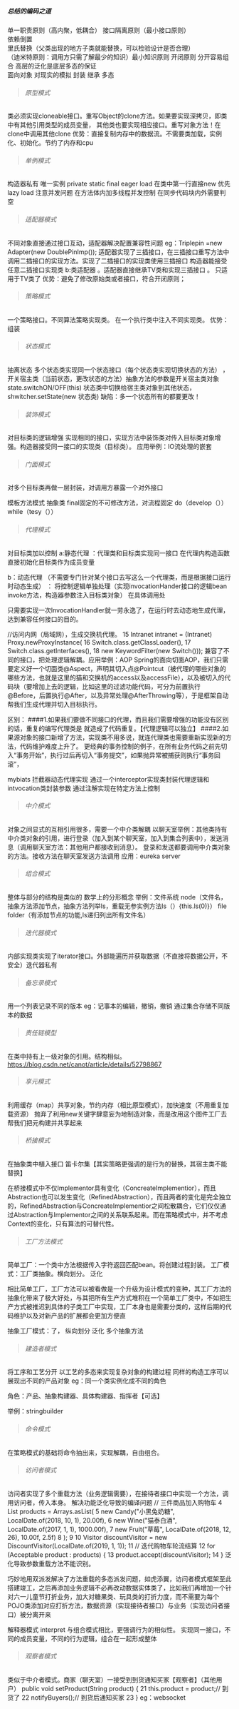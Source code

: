 ##### 总结的编码之道

单一职责原则（高内聚，低耦合） 
接口隔离原则（最小接口原则）  
依赖倒置  
里氏替换（父类出现的地方子类就能替换，可以检验设计是否合理）  
（迪米特原则：调用方只需了解最少的知识）最小知识原则  开闭原则
分开容易组合  高层的泛化是底层多态的保证    
面向对象  对现实的模拟  封装  继承  多态

> ###### 原型模式  

 类必须实现cloneable接口。重写Object的clone方法。如果要实现深拷贝，即类中有其他引用类型的成员变量，
 其他类也要实现相应接口。重写对象方法！在clone中调用其他clone
优势：直接复制内存中的数据流。不需要类加载，实例化、初始化。节约了内存和cpu

> ###### 单例模式   

构造器私有  唯一实例 private  static   final
eager load   在类中第一行直接new  优先
lazy load  注意并发问题   在方法体内加多线程并发控制  在同步代码块内外需要判空

> ###### 适配器模式  

不同对象直接通过接口互动，适配器解决配置兼容性问题
eg：Triplepin =new Adapter(new DoublePinImp());
适配器实现了三插接口，在三插接口重写方法中调用二插接口的实现方法。实现了二插接口的实现类使用三插接口
构造器能接受任意二插接口实现类
b:类适配器 。适配器直接继承TV类和实现三插接口 。 只适用于TV类了
优势：避免了修改原始类或者接口，符合开闭原则；

> ###### 策略模式

一个策略接口。不同算法策略实现类。
在一个执行类中注入不同实现类。
优势：组装

> ###### 状态模式

抽离状态  多个状态类实现同一个状态接口（每个状态类实现切换状态的方法） ，
开关宿主类（当前状态，更改状态的方法）抽象方法的参数是开关宿主类对象  state.switchON/OFF(this)
状态类中切换给宿主类对象到其他状态，  shwitcher.setState(new 状态类)
缺陷：多一个状态所有的都要更改！

> ###### 装饰模式

对目标类的逻辑增强   实现相同的接口，实现方法中装饰类对传入目标类对象增强。构造器接受同一接口的实现类（目标类）。
应用举例：IO流处理的嵌套

> ###### 门面模式  

对多个目标类再做一层封装，对调用方暴露一个对外接口

模板方法模式
抽象类 final固定的不可修改方法，对流程固定
do（develop（））
while（tesy（））

> ###### 代理模式

对目标类加以控制
a:静态代理  ：代理类和目标类实现同一接口 在代理内构造函数直接初始化目标类作为成员变量

b：动态代理 （不需要专门针对某个接口去写这么一个代理类，而是根据接口运行时动态生成）  ： 将控制逻辑单独处理（实现invocationHander接口的逻辑bean invoke方法，构造器参数注入目标类对象）   在具体调用处

只需要实现一次InvocationHandler就一劳永逸了，在运行时去动态地生成代理，达到兼容任何接口的目的。

//访问内网（局域网），生成交换机代理。
15        Intranet intranet = (Intranet) Proxy.newProxyInstance(
16                Switch.class.getClassLoader(),
17                Switch.class.getInterfaces(), 
18                new KeywordFilter(new Switch()));    兼容了不同的接口，把处理逻辑解耦。应用举例：AOP
Spring的面向切面AOP，我们只需要定义好一个切面类@Aspect，声明其切入点@Pointcut（被代理的哪些对象的哪些方法，也就是这里的猫和交换机的access以及accessFile），以及被切入的代码块（要增加上去的逻辑，比如这里的过滤功能代码，可分为前置执行@Before，后置执行@After，以及异常处理@AfterThrowing等），于是框架自动帮我们生成代理并切入目标执行。

区别：
####1.如果我们要做不同接口的代理，而且我们需要增强的功能没有区别的话，重复的编写代理类是 就造成了代码重复。【代理逻辑可以独立】
####2.如果源对象的接口新增了方法，实现类不用多说，就连代理类也需要重新实现新的方法，代码维护难度上升了。
更经典的事务控制的例子，在所有业务代码之前先切入“事务开始”，执行过后再切入“事务提交”，如果抛异常被捕获则执行“事务回滚”，

mybiats 拦截器动态代理实现
通过一个interceptor实现类封装代理逻辑和intvocation类封装参数  通过注解实现在特定方法上控制

> ###### 中介模式

对象之间显式的互相引用很多，需要一个中介类解耦
以聊天室举例：其他类持有中介类对象的引用，进行登录（加入到某个聊天室，加入到集合列表中），发送消息（调用聊天室方法：其他用户都接收到消息）。   登录和发送都要调用中介类对象的方法。接收方法在聊天室发送方法调用
应用：eureka server

> ###### 组合模式

整体与部分的结构是类似的  数学上的分形概念
举例：文件系统  node（文件名，抽象方法添加节点，抽象方法列举ls，重载无参实例方法ls（）{this.ls(0)}）  file  folder（有添加节点的功能,ls递归列出所有文件名）  

> ###### 迭代器模式

内部实现类实现了iterator接口。外部能遍历并获取数据（不直接将数据公开，不安全）迭代器私有

> ###### 备忘录模式

用一个列表记录不同的版本
eg：记事本的编辑，撤销，撤销
通过集合存储不同版本的数据

> ###### 责任链模型

在类中持有上一级对象的引用。结构相似。
https://blog.csdn.net/canot/article/details/52798867

> ###### 享元模式

利用缓存（map）共享对象，节约内存（相比原型模式），加快速度（不用重复加载资源）
抛弃了利用new关键字肆意妄为地制造对象，而是改用这个图件工厂去帮我们把元构建并共享起来

> ###### 桥接模式

在抽象类中植入接口 笛卡尔集【其实策略更强调的是行为的替换，其宿主类不能替换】

在桥接模式中不仅Implementor具有变化（ConcreateImplementior），而且Abstraction也可以发生变化（RefinedAbstraction），而且两者的变化是完全独立的，RefinedAbstraction与ConcreateImplementior之间松散耦合，它们仅仅通过Abstraction与Implementor之间的关系联系起来。而在策略模式中，并不考虑Context的变化，只有算法的可替代性。




> ###### 工厂方法模式

简单工厂：一个类中方法根据传入字符返回匹配bean。将创建过程封装。
工厂模式：工厂类抽象。横向划分。  泛化

相比简单工厂，工厂方法可以被看做是一个升级为设计模式的变种，其工厂方法的抽象化带来了极大好处，与其把所有生产方式堆积在一个简单工厂类中，不如把生产方式被推迟到具体的子类工厂中实现，工厂本身也是需要分类的，这样后期的代码维护以及对新产品的扩展都会更加方便直


抽象工厂模式：了，
纵向划分  泛化  多个抽象方法

> ###### 建造者模式

将工序和工艺分开 以工艺的多态来实现复杂对象的构建过程
同样的构造工序可以展现出不同的产品对象
eg：同一个类实例化成不同的角色

角色：产品、抽象构建器、具体构建器、指挥者【可选】

举例：stringbuilder

> ###### 命令模式

在策略模式的基础将命令抽出来，实现解耦，自由组合。

> ###### 访问者模式

访问者实现了多个重载方法（业务逻辑需要），在接待者接口中实现一个方法，调用访问者，传入本身。 解决功能泛化导致的编译问题
// 三件商品加入购物车
 4        List<Acceptable> products = Arrays.asList(
 5            new Candy("小黑兔奶糖", LocalDate.of(2018, 10, 1), 20.00f),
 6            new Wine("猫泰白酒", LocalDate.of(2017, 1, 1), 1000.00f),
 7            new Fruit("草莓", LocalDate.of(2018, 12, 26), 10.00f, 2.5f)
 8        );
 9
10        Visitor discountVisitor = new DiscountVisitor(LocalDate.of(2019, 1, 1));
11        // 迭代购物车轮流结算
12        for (Acceptable product : products) {
13            product.accept(discountVisitor);
14        }
泛化导致参数重载方法不能识别。

巧妙地用双派发解决了方法重载的多态派发问题，如虎添翼，访问者模式框架至此搭建竣工，之后再添加业务逻辑不必再改动数据实体类了，比如我们再增加一个针对六一儿童节打折业务，加大对糖果类、玩具类的打折力度，而不需要为每个POJO类添加对应打折方法，数据资源（实现接待者接口）与业务（实现访问者接口）被分离开来

解释器模式  interpret
与组合模式相比，更强调行为的相似性。
实现同一接口，不同的成员变量，不同的行为逻辑，组合在一起形成整体

> ###### 观察者模式

类似于中介者模式。商家（聊天室）一接受到到货通知买家【观察者】（其他用户）
public void setProduct(String product) {
21        this.product = product;// 到货了
22        notifyBuyers();// 到货后通知买家
23    }
eg：websocket








